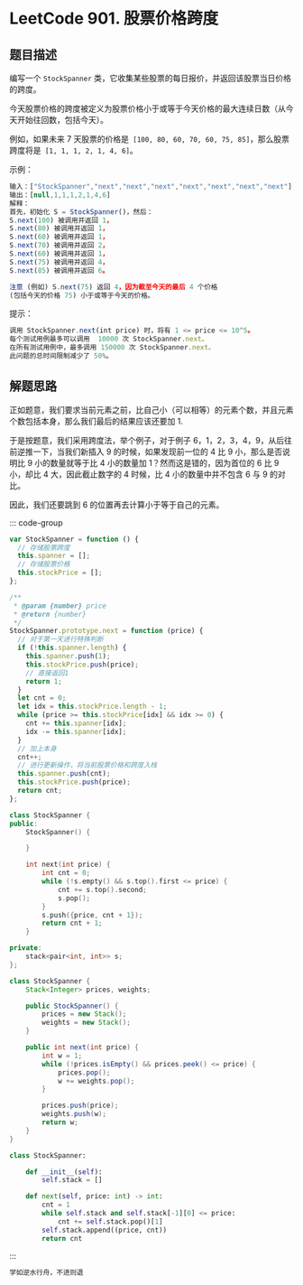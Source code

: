# LeetCode 901. 股票价格跨度 <Badge type="warning" text="中等" />

## 题目描述

编写一个 `StockSpanner` 类，它收集某些股票的每日报价，并返回该股票当日价格的跨度。

今天股票价格的跨度被定义为股票价格小于或等于今天价格的最大连续日数（从今天开始往回数，包括今天）。

例如，如果未来 7 天股票的价格是` [100, 80, 60, 70, 60, 75, 85]`，那么股票跨度将是` [1, 1, 1, 2, 1, 4, 6]`。

示例：

```javascript
输入：["StockSpanner","next","next","next","next","next","next","next"], [[],[100],[80],[60],[70],[60],[75],[85]]
输出：[null,1,1,1,2,1,4,6]
解释：
首先，初始化 S = StockSpanner()，然后：
S.next(100) 被调用并返回 1，
S.next(80) 被调用并返回 1，
S.next(60) 被调用并返回 1，
S.next(70) 被调用并返回 2，
S.next(60) 被调用并返回 1，
S.next(75) 被调用并返回 4，
S.next(85) 被调用并返回 6。
```

```javascript
注意 (例如) S.next(75) 返回 4，因为截至今天的最后 4 个价格
(包括今天的价格 75) 小于或等于今天的价格。
```

提示：

```javascript
调用 StockSpanner.next(int price) 时，将有 1 <= price <= 10^5。
每个测试用例最多可以调用  10000 次 StockSpanner.next。
在所有测试用例中，最多调用 150000 次 StockSpanner.next。
此问题的总时间限制减少了 50%。
```

## 解题思路

正如题意，我们要求当前元素之前，比自己小（可以相等）的元素个数，并且元素个数包括本身，那么我们最后的结果应该还要加 1.

于是按题意，我们采用跨度法，举个例子，对于例子 6，1，2，3，4，9，从后往前逆推一下，当我们新插入 9 的时候，如果发现前一位的 4 比 9 小，那么是否说明比 9 小的数量就等于比 4 小的数量加 1？然而这是错的，因为首位的 6 比 9 小，却比 4 大，因此截止数字的 4 时候，比 4 小的数量中并不包含 6 与 9 的对比。

因此，我们还要跳到 6 的位置再去计算小于等于自己的元素。

::: code-group

```javascript
var StockSpanner = function () {
  // 存储股票跨度
  this.spanner = [];
  // 存储股票价格
  this.stockPrice = [];
};

/**
 * @param {number} price
 * @return {number}
 */
StockSpanner.prototype.next = function (price) {
  // 对于第一天进行特殊判断
  if (!this.spanner.length) {
    this.spanner.push(1);
    this.stockPrice.push(price);
    // 直接返回1
    return 1;
  }
  let cnt = 0;
  let idx = this.stockPrice.length - 1;
  while (price >= this.stockPrice[idx] && idx >= 0) {
    cnt += this.spanner[idx];
    idx -= this.spanner[idx];
  }
  // 加上本身
  cnt++;
  // 进行更新操作，将当前股票价格和跨度入栈
  this.spanner.push(cnt);
  this.stockPrice.push(price);
  return cnt;
};
```

```cpp
class StockSpanner {
public:
    StockSpanner() {

    }

    int next(int price) {
        int cnt = 0;
        while (!s.empty() && s.top().first <= price) {
            cnt += s.top().second;
            s.pop();
        }
        s.push({price, cnt + 1});
        return cnt + 1;
    }

private:
    stack<pair<int, int>> s;
};
```

```java
class StockSpanner {
    Stack<Integer> prices, weights;

    public StockSpanner() {
        prices = new Stack();
        weights = new Stack();
    }

    public int next(int price) {
        int w = 1;
        while (!prices.isEmpty() && prices.peek() <= price) {
            prices.pop();
            w += weights.pop();
        }

        prices.push(price);
        weights.push(w);
        return w;
    }
}
```

```python
class StockSpanner:

    def __init__(self):
        self.stack = []

    def next(self, price: int) -> int:
        cnt = 1
        while self.stack and self.stack[-1][0] <= price:
            cnt += self.stack.pop()[1]
        self.stack.append((price, cnt))
        return cnt
```

:::

```javascript
学如逆水行舟，不进则退
```
